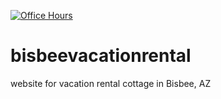 [![Office Hours](https://nko2017-discovery.herokuapp.com/badge/ckingbailey)](https://nko2017-discovery.herokuapp.com/chat/join/ckingbailey/guest)

# bisbeevacationrental
website for vacation rental cottage in Bisbee, AZ
